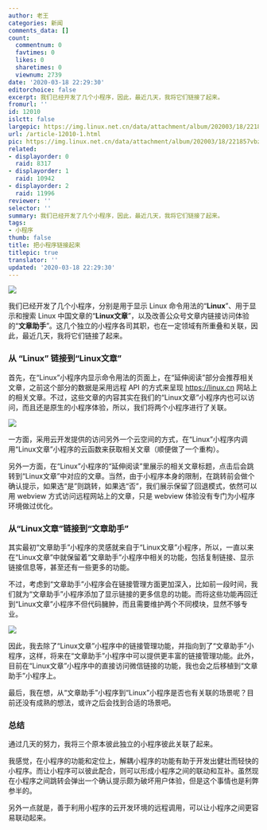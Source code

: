 ```yaml
---
author: 老王
categories: 新闻
comments_data: []
count:
  commentnum: 0
  favtimes: 0
  likes: 0
  sharetimes: 0
  viewnum: 2739
date: '2020-03-18 22:29:30'
editorchoice: false
excerpt: 我们已经开发了几个小程序，因此，最近几天，我将它们链接了起来。
fromurl: ''
id: 12010
islctt: false
largepic: https://img.linux.net.cn/data/attachment/album/202003/18/221857vbz45qg5d9z6gwd6.png
url: /article-12010-1.html
pic: https://img.linux.net.cn/data/attachment/album/202003/18/221857vbz45qg5d9z6gwd6.png.thumb.jpg
related:
- displayorder: 0
  raid: 8317
- displayorder: 1
  raid: 10942
- displayorder: 2
  raid: 11996
reviewer: ''
selector: ''
summary: 我们已经开发了几个小程序，因此，最近几天，我将它们链接了起来。
tags:
- 小程序
thumb: false
title: 把小程序链接起来
titlepic: true
translator: ''
updated: '2020-03-18 22:29:30'
---
```


![](/data/attachment/album/202003/18/221857vbz45qg5d9z6gwd6.png)


我们已经开发了几个小程序，分别是用于显示 Linux 命令用法的“**Linux**”、用于显示和搜索 Linux 中国文章的“**Linux文章**”，以及改善公众号文章内链接访问体验的“**文章助手**”。这几个独立的小程序各司其职，也在一定领域有所重叠和关联，因此，最近几天，我将它们链接了起来。


### 从 “Linux” 链接到“Linux文章”


首先，在“Linux”小程序内显示命令用法的页面上，在“延伸阅读”部分会推荐相关文章，之前这个部分的数据是采用远程 API 的方式来呈现 <https://linux.cn> 网站上的相关文章。不过，这些文章的内容其实在我们的“Linux文章”小程序内也可以访问，而且还是原生的小程序体验，所以，我们将两个小程序进行了关联。


![](/data/attachment/album/202003/18/221934y0h7ojggfygl9gpx.png)


一方面，采用云开发提供的访问另外一个云空间的方式，在“Linux”小程序内调用“Linux文章”小程序的云函数来获取相关文章（顺便做了一个重构）。


另外一方面，在“Linux”小程序的“延伸阅读”里展示的相关文章标题，点击后会跳转到“Linux文章”中对应的文章。当然，由于小程序本身的限制，在跳转前会做个确认提示，如果选“是”则跳转，如果选“否”，我们展示保留了回退模式，依然可以用 webview 方式访问远程网站上的文章，只是 webview 体验没有专门为小程序环境做过优化。


### 从“Linux文章”链接到“文章助手”


其实最初“文章助手”小程序的灵感就来自于“Linux文章”小程序，所以，一直以来在“Linux文章”中就保留着“文章助手”小程序中相关的功能，包括复制链接、显示链接信息等，甚至还有一些更多的功能。


不过，考虑到“文章助手”小程序会在链接管理方面更加深入，比如前一段时间，我们就为“文章助手”小程序添加了显示链接的更多信息的功能。而将这些功能再回迁到“Linux文章”小程序不但代码臃肿，而且需要维护两个不同模块，显然不够专业。


![](/data/attachment/album/202003/18/221952tngpe7xppnvx71zc.png)


因此，我去除了“Linux文章”小程序中的链接管理功能，并指向到了“文章助手”小程序，这样，将来在“文章助手”小程序中可以提供更丰富的链接管理功能。此外，目前在“Linux文章”小程序中的直接访问微信链接的功能，我也会之后移植到“文章助手”小程序上。


最后，我在想，从“文章助手”小程序到“Linux”小程序是否也有关联的场景呢？目前还没有成熟的想法，或许之后会找到合适的场景吧。


### 总结


通过几天的努力，我将三个原本彼此独立的小程序彼此关联了起来。


我感觉，在小程序的功能和定位上，解耦小程序的功能有助于开发出健壮而轻快的小程序。而让小程序可以彼此配合，则可以形成小程序之间的联动和互补。虽然现在小程序之间跳转会弹出一个确认提示颇为破坏用户体验，但是这个事情也是利弊参半的。


另外一点就是，善于利用小程序的云开发环境的远程调用，可以让小程序之间更容易联动起来。